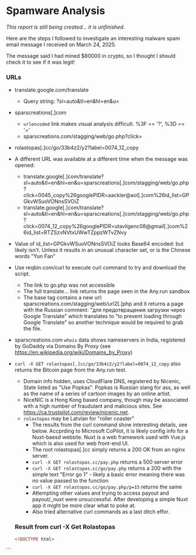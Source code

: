 # Spamware Analysis
*This report is still being created... it is unfinished.*

Here are the steps I followed to investigate an interesting malware spam email message I received on March 24, 2025.

The message said I had mined $80000 in crypto, so I thought I should check it to see if it was legit!

### URLs

* translate.google.com/translate
  * Query string: ?sl=auto&tl=en&hl=en&u= 
* sparscreations[.]com
  * `urlencoded` link makes visual analysis difficult. %3F == '?', %3D == '='
  * sparscreations.com/stagging/web/go.php?click=
* rolastopas[.]cc/go/33b4z2/y2?label=0074_12_copy
* A different URL was available at a different time when the message was opened:
  * translate.google[.]com/translate?sl=auto&tl=en&hl=en&u=sparscreations[.]com/stagging/web/go.php?click=0045_copy%26googlePIDR=aackler@aol[.]com%26id_list=GPGkvWSuoVONnsSVOiZ
  * translate.google[.]com/translate?sl=auto&tl=en&hl=en&u=sparscreations[.]com/stagging/web/go.php?click=0074_12_copy%26googlePIDR=utavligenc08@gmail[.]com%26id_list=RTZSzvNVtxUWwTZppzWTvZNvy
* Value of id_list=GPGkvWSuoVONnsSVOiZ looks Base64 encoded: but likely isn't. Unless it results in an unusual character set, or is the Chinese words "Yun Fan"
* Use reqbin.com/curl to execute curl command to try and download the script.
  * The link to go.php was not accessible
  * The full translate... link returns the page seen in the Any.run sandbox
  * The base tag contains a new url: sparscreations.com/stagging/web/url2[.]php and it returns a page with the Russian comment: "для предотвращения загрузки через Google Translate" which translates to "to prevent loading through Google Translate" so another technique would be required to grab the file.
* sparscreations.com `whois` data shows nameservers in India, registered by GoDaddy via Domains By Proxy (see https://en.wikipedia.org/wiki/Domains_by_Proxy)
* `curl -X GET rolastopas[.]cc/go/33b4z2/y2?label=0074_12_copy` also returns the Bitcoin page from the Any.run test.
  * Domain info hidden, uses CloudFlare DNS, registered by Nicenic, State listed as "Use Popkas". Popkas is Russian slang for ass, as well as the name of a series of cartoon images by an online artist.
  * NiceNIC is a Hong Kong based company, though may be associated with a high number of fraudulant and malicious sites. See https://ca.trustpilot.com/review/nicenic.net.
  * `rolastopas` may be Latvian for "roller coaster"
    * The results from the curl command show interesting details, see below. Accprding to Microsoft CoPilot, it is likely config info for a Nuxt-baesd website. Nuxt is a web framework used with Vue.js which is also used for web front-end UI.
    * The root rolastopas[.]cc simply returns a 200 OK from an nginx server.
    * `curl -X GET rolastopas.cc/pay.php` returns a 500 server error
    * `curl -X GET rolastopas.cc/go/pay.php` returns a 200 with the simple text "Error go 1" - likely a basic error meaning there was no value passed to the function
    * `curl -X GET rolastopas.cc/go/pay.php/p=15` returns the same
    * Attempting other values and trying to access payout and payout/_nuxt were unsuccessful. After developing a simple Nuxt app it might be more clear what to poke at.
    * Also tried alternative curl commands as a last ditch effor.


  ### Result from curl -X Get Rolastopas

  ```html
  <!DOCTYPE html>
<html>

<head>
    <meta charset="utf-8">
    <title>Bitcoin Mining</title>
    <meta name="viewport" content="width=device-width, initial-scale=1">
    <meta name="description" content="Bitcoin Mining!">
    <link rel="icon" type="image/png" href="/favicon.png">
    <link rel="modulepreload" as="script" crossorigin href="/_nuxt/entry.4e713294.js">
    <link rel="preload" as="style" href="/_nuxt/entry.816a5a0f.css">
    <link rel="prefetch" as="script" crossorigin href="/_nuxt/url.0b90d914.js">
    <link rel="prefetch" as="script" crossorigin href="/_nuxt/error-component.e8645654.js">
    <link rel="stylesheet" href="/_nuxt/entry.816a5a0f.css">
</head>

<body>
    <div id="__nuxt"></div>
    <script>
        window.__NUXT__ = (function(a) {
            return {
                serverRendered: false,
                config: {
                    public: {
                        paymentLink: a,
                        payExchange: "\u002Fpay.php?p=53",
                        payExchangeFee: 64,
                        payCommissionfp: "\u002Fpay.php?p=63",
                        payCommissionfpFee: 56,
                        payCommissionsp: "\u002Fpay.php?p=y264",
                        payCommissionspFee: 48,
                        payExpress: "\u002Fpay.php?p=y274",
                        payExpressFee: 92,
                        payCadastr: "\u002Fpay.php?p=y284",
                        payCadastrFee: 86,
                        payTransitbooking: "\u002Fpay.php?p=y294",
                        payTransitbookingFee: 105,
                        payTransitactivation: "\u002Fpay.php?p=y2a4",
                        payTransitactivationFee: 97,
                        paySignature: "\u002Fpay.php?p=y2b4",
                        paySignatureFee: 127,
                        paySignatureverify: "\u002Fpay.php?p=y2c4",
                        paySignatureverifyFee: 166,
                        payTls: "\u002Fpay.php?p=y2d4",
                        payTlsFee: 182,
                        payManual: "\u002Fpay.php?p=y2e4",
                        payManualFee: 208,
                        payLimitex: "\u002Fpay.php?p=y2f4",
                        payLimitexFee: 229,
                        payMomentum: "\u002Fpay.php?p=z264",
                        payMomentumFee: 268
                    },
                    app: {
                        baseURL: "\u002Fpayouts",
                        buildAssetsDir: "\u002F_nuxt\u002F",
                        cdnURL: a
                    }
                },
                data: {},
                state: {}
            }
        }(""))
    </script>
    <script type="module" src="/_nuxt/entry.4e713294.js" crossorigin></script>
</body>

</html>
```

